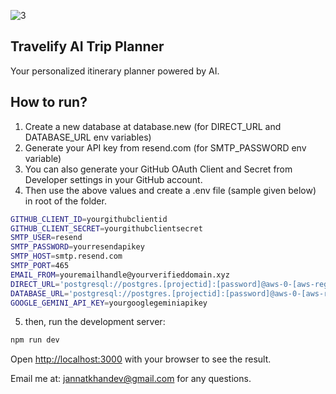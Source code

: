 
![3](https://github.com/user-attachments/assets/4b256d12-6130-48a9-bcc4-4378c1a528ec)

## Travelify AI Trip Planner
Your personalized itinerary planner powered by AI.

## How to run?
1. Create a new database at database.new (for DIRECT_URL and DATABASE_URL env variables)
2. Generate your API key from resend.com (for SMTP_PASSWORD env variable)
3. You can also generate your GitHub OAuth Client and Secret from Developer settings in your GitHub account.
4. Then use the above values and create a .env file (sample given below) in root of the folder.

```bash
GITHUB_CLIENT_ID=yourgithubclientid
GITHUB_CLIENT_SECRET=yourgithubclientsecret
SMTP_USER=resend
SMTP_PASSWORD=yourresendapikey
SMTP_HOST=smtp.resend.com
SMTP_PORT=465
EMAIL_FROM=youremailhandle@yourverifieddomain.xyz
DIRECT_URL='postgresql://postgres.[projectid]:[password]@aws-0-[aws-region].pooler.supabase.com:5432/postgres'
DATABASE_URL='postgresql://postgres.[projectid]:[password]@aws-0-[aws-region].pooler.supabase.com:6543/postgres?pgbouncer=true&connection_limit=3&pool_timeout=30'
GOOGLE_GEMINI_API_KEY=yourgooglegeminiapikey
```

5. then, run the development server:

```bash
npm run dev
```

Open [http://localhost:3000](http://localhost:3000) with your browser to see the result.

Email me at: jannatkhandev@gmail.com for any questions.
